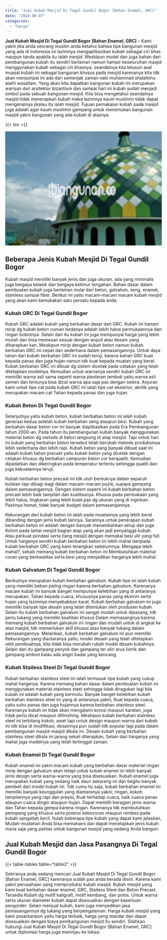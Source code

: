 ```yaml
---
title: "Jual Kubah Masjid Di Tegal Gundil Bogor [Bahan Enamel, GRC]"
date: "2024-08-07"
categories: 
  - "harga"
---
```


**Jual Kubah Masjid Di Tegal Gundil Bogor \[Bahan Enamel, GRC\]** – Kami yakin jika anda seorang muslim anda ketahui bahwa tipe bangunan mesjid yang ada di Indonesia ini lazimnya mengaplikasikan kubah sebagai ciri khas maupun tanda apabila itu ialah mesjid. Meskipun model dan juga bahan dari pembangunan kubah itu sendiri berlainan namun hampir keseluruhan masjid menggunakan kubah sebagai ciri khasnya. seandainya kita telusuri asal muasal kubah ini sebagai bangunan khusus pada mesjid karenanya kita tdk akan menjumpai ini ada dari semenjak zaman nabi muhammad shalallohu alaihi wasallam. Yang akan kita dapatkan bangunan kubah ini merupakan warisan dari arsitektur bizantium dan sampai hari ini kubah sudah menjadi simbol pada sebuah bangunan mesjid. Kita bisa mengetahui seandainya masjid tidak menerapkan kubah maka lazimnya kaum muslimin tidak dapat mengenalnya jikalau itu ialah masjid. Tujuan pemakaian kubah pada masjid juga adalah agar kaum muslimin gampang untuk menemukan bangunan masjid yakni bangunan yang ada kubah di atasnya.

{{< toc >}}

![Jual Kubah Masjid Di Tegal Gundil Bogor [Bahan Enamel, GRC]](/images/jual-kubah-masjid-06.png)

## Beberapa Jenis Kubah Mesjid Di Tegal Gundil Bogor

Kubah masjid memiliki banyak jenis dan juga ukuran, ada yang minimalis juga bergaya kelasik dan bergaya ketimur tengahan. Bahan dasar dalam pembuatan kubah juga berlainan mulai dari beton, galvalum, seng, enamel, stainless sampai fiber. Berikut ini yaitu macam-macam macam kubah mesjid yang akan kami kemukakan satu persatu kepada anda.

### Kubah GRC Di Tegal Gundil Bogor

Kubah GRC adalah kubah yang berbahan dasar dari GRC. Kubah ini hampir mirip dg kubah beton cuman bedanya adalah lebih halus permukaannya dan ringan bobotnya. Selain dari itu kubah ini juga mempunyai harga yang lebih murah dan bisa memesan sesuai dengan wujud atau desain yang diharapkan kan. Meskipun mirip dengan kubah beton namun kubah berbahan GRC ini cepat dan sederhana dalam pemasangannya. Untuk daya tahan dari kubah berbahan GRC ini sudah teruji, karena bahan GRC kuat kepada panas dan juga hujan namun tdk kuat kepada muatan yang berat. Kubah berbahan GRC ini dibuat dg sistem dicetak pada cetakan yang telah ditetapkan modelnya. Kemudian untuk warnanya sendiri kubah GRC ini memiliki warna asli sama seperti warna plesteran tembok yaitu warna asli semen dan tentunya bisa dicat warna apa saja pas dengan selera. Anjuran kami untuk tipe cat pada kubah GRC ini ialah tipe cat eksterior, akrilik yang merupakan macam cat Tahan kepada panas dan juga hujan.

### Kubah Beton Di Tegal Gundil Bogor

Selanjutnya yaitu kubah beton, kubah berbahan beton ini ialah kubah generasi kedua setelah kubah berbahan seng ataupun besi. Kubah yang berbahan dasar beton cor ini banyak diaplikasikan pada Era Pembangunan tahun 2000-an. Pada tahun itu pembangunan kubah banyak menggunakan material beton dg metode di beton langsung di atap mesjid. Tapi untuk hari ini kubah yang berbahan beton tersebut telah berubah metode produksinya lebih sederhana dan lebih rapi. Kubah beton yang banyak dibuat saat ini adalah kubah beton precast yaitu kubah beton yang dicetak dengan cetakan khusus dg berbahan campuran beton cor berqualiti. Kemudian dipadatkan dan dikeringkan pada temperatur tertentu sehingga qualiti dan juga kekuatannya teruji.

Kubah berbahan beton precast ini tdk utuh bentuknya dalam separuh bulatan tapi dibagi-bagi dalam macam-macam puzle, supaya gampang dalam pemasangannya. Dengan sistem seperti ini kubah berbahan beton precast lebih baik tampilan dan kualitasnya. Khusus pada permukaan yang lebih halus, lingkaran yang lebih bulat pas dg ukuran yang di inginkan. Pastinya hemat, tidak banyak budget dalam pemasangannya.

Kekurangan dari kubah beton ini ialah pada muatannya yang lebih berat dibanding dengan jenis kubah lainnya. Sarannya untuk penerapan kubah berbahan beton ini adalah dengan banyak menambahkan selup dan juga Kolom pada lantai mesjid bagian atap yang akan jadi penyangga kubah. Atau perkuat pondasi serta tiang mesjid dengan memakai besi ulir yang full. Untuk harganya sendiri kubah berbahan beton ini lebih mahal daripada kubah berbahan GRC yang kami terangkan sebelumnya. Mengapa lebih mahal?, sebab memang kubah berbahan beton ini Membutuhkan material coran yang berkwalitas serta besi yang menjadikan harganya lebih mahal.

### Kubah Galvalum Di Tegal Gundil Bogor

Berikutnya merupakan kubah berbahan galvalum. Kubah tipe ini ialah kubah yang memiliki beban paling ringan karena berbahan galvalum. Karenanya macam kubah ini banyak banget mempunyai kelebihan yang di antaranya merupakan; Tahan kepada cuaca, khususnya panas yang ekstrim serta hujan yang lazimnya menyebabkan karat. Kubah berbahan galvalum ini juga memiliki banyak tipe desain yang telah ditentukan oleh produsen kubah. Selain itu kubah berbahan galvalum ini sangat mudah untuk dipasang, tdk perlu tukang yang memiliki keahlian khusus Dalam memasangnya karena memang kubah berbahan galvalum ini ringan dan mudah untuk di angkat ke atas masjid, tdk memerlukan skill khusus atau banyak tukang dalam pemasangannya. Melainkan, kubah berbahan galvalum ini pun memiliki Kekurangan yang diantaranya yaitu; model desain yang telah ditetapkan oleh pembuatnya, kita tidak bisa merubah rubah model desain kubahnya. Selain dari itu gampang penyok dan gampang ter aliri arus listrik dan gampang ambrol kalau ada angin badai yang kencang.

### Kubah Stailess Steel Di Tegal Gundil Bogor

Kubah berbahan stainless steel ini ialah termasuk tipe kubah yang cukup mahal harganya. Karena memang bahan dasar dalam pembuatan kubah ini menggunakan material stainless steel sehingga tidak diragukan lagi bila kubah ini adalah kubah yang bermutu. Banyak banget kelebihan kubah berbahan stainless steel ini yang di antaranya yakni; Kuat kepada cuaca, yaitu suhu panas dan juga hujannya karena berbahan stainless steel. Karenanya kubah ini tidak akan mengalami korosi maupun karatan, juga tidak perlu dicat maupun difinishing. Meskipun kubah berbahan stainless steel ini terbilang kokoh, awet tapi untuk design maupun warna dari kubah ini tdk bisa di modifikasi, desainnya pun sudah tdk popular lagi pada dalam pembangunan masjid-masjid dikala ini. Desain kubah yang berbahan stainless steel dikala ini jarang sekali diterapkan, Selain dari harganya yang mahal juga modelnya yang telah tertinggal zaman.

### Kubah Enamel Di Tegal Gundil Bogor

Kubah enamel ini yakni macam kubah yang berbahan dasar material ringan mirip dengan galvalum akan tetapi untuk kubah enamel ini lebih banyak jenis design serta warna-warna yang bisa disesuaikan. Kubah enamel juga merupakan kubah yang sedang naik daun sekarang ini dan begitu banyak pembeli dari model kubah ini. Tdk cuma itu saja, kubah berbahan enamel ini memiliki banyak keunggulan yang diantaranya yakni; ringan, kokoh tampilannya yang rapi dan presisi, Kuat terhadap cuaca, baik cuaca panas ataupun cuaca dingin ataupun hujan. Dapat memilih beragam jenis warna dan Tahan kepada gempa karena ringan. Karenanya tdk membutuhkan penopang yang khusus serta potensi kebocoran maupun rembes pada kubah sangatlah kecil. Itulah beberapa tipe kubah yang dapat kami jelaskan, Mudah-mudahan Anda bisa memahami dan dapat menetapkan jenis kubah mana saja yang pantas untuk bangunan masjid yang sedang Anda bangun.

## Jual Kubah Mesjid dan Jasa Pasangnya Di Tegal Gundil Bogor

{{< table-tables table="table2" >}}

Sekiranya anda sedang mencari Jual Kubah Masjid Di Tegal Gundil Bogor \[Bahan Enamel, GRC\] karenanya sudah pas anda berada disini. Karena kami yakni perusahaan yang memproduksi kubah masjid. Kubah mesjid yang kami buat berbahan dasar enamel, GRC, Stailess Steel dan Beton Precast. Tersedia Kubah dg motif kaligrafi, motif kembang, dan polos. Untuk warna serta ukuran diameter kubah dapat disesuaikan dengan keperluan pengorder. Selain menjual kubah, kami juga menyedikan jasa pemasangannya dg tukang yang berpengalaman. Harga kubah mesjid yang kami pasarkanpun yaitu harga terbaik, harga yang standar dan dapat disesuaikan dengan biaya pembangunan mesjid itu sendiri. Silahkan hubungi Jual Kubah Masjid Di Tegal Gundil Bogor \[Bahan Enamel, GRC\] untuk diplomasi harga juga meninjau ke lokasi.
